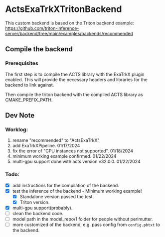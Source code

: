 # ActsExaTrkXTritonBackend

This custom backend is based on the Triton backend example:
https://github.com/triton-inference-server/backend/tree/main/examples/backends/recommended

## Compile the backend

### Prerequisites
The first step is to compile the ACTS library with the ExaTrkX plugin enabled. This will provide the necessary headers and libraries for the backend to link against.

Then compile the triton backend with the compiled ACTS library as CMAKE_PREFIX_PATH.

## Dev Note
### Worklog:
1. rename "recommended" to "ActsExaTrkX"
2. add ExaTrkXPipeline. 01/17/2024
3. fix the error of "GPU instances not supported". 01/18/2024
4. minimum working example confirmed. 01/22/2024
5. multi-gpu support done with acts version v32.0.0. 01/22/2024

### Todo:
- [x] add instructions for the compilation of the backend.
- [x] test the inference of the backend - Minimum working example!
    - [x] Standalone version passed the test.
    - [x] Triton version.
- [x] multi-gpu support(probably).
- [ ] clean the backend code.
- [ ] model path in the model_repo/1 folder for people without perlmutter.
- [ ] more customized of the backend, e.g. pass config from `config.pbtxt` to the backend.
